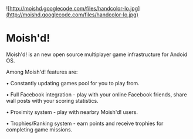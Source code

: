 ![http://moishd.googlecode.com/files/handcolor-lo.jpg](http://moishd.googlecode.com/files/handcolor-lo.jpg)

# Moish'd! #

Moish'd! is an new open source multiplayer game infrastructure for Andoid OS.

Among Moish'd! features are:

• Constantly updating games pool for you to play from.

• Full Facebook integration - play with your online Facebook friends, share wall posts with
your scoring statistics.

• Proximity system - play with nearbry Moish'd! users.

• Trophies/Ranking system - earn points and receive trophies for completing game missions.